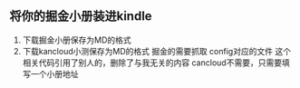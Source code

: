 ## 将你的掘金小册装进kindle

1. 下载掘金小册保存为MD的格式
2. 下载kancloud小测保存为MD的格式
掘金的需要抓取 config对应的文件  这个相关代码引用了别人的，删除了与我无关的内容
cancloud不需要，只需要填写一个小册地址
